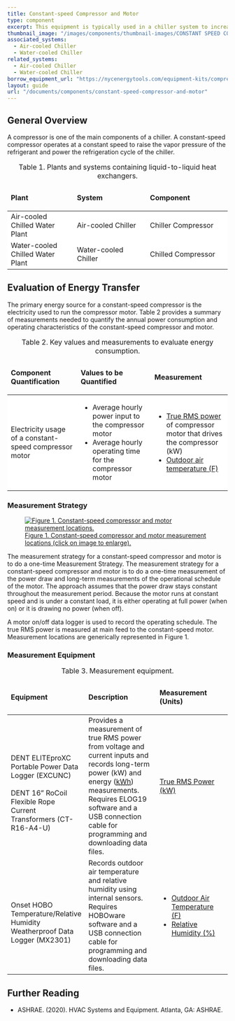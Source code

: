```yaml
---
title: Constant-speed Compressor and Motor
type: component
excerpt: This equipment is typically used in a chiller system to increase the temperature and pressure of refrigerant.
thumbnail_image: "/images/components/thumbnail-images/CONSTANT SPEED COMPRESSOR.jpg"
associated_systems:
  - Air-cooled Chiller
  - Water-cooled Chiller
related_systems:
  - Air-cooled Chiller
  - Water-cooled Chiller
borrow_equipment_url: "https://nycenergytools.com/equipment-kits/compressor-and-motor-kit/"
layout: guide
url: "/documents/components/constant-speed-compressor-and-motor"
---
```


## General Overview

A compressor is one of the main components of a chiller. A constant-speed compressor operates at a
constant speed to raise the vapor pressure of the refrigerant and power the refrigeration cycle of the chiller. 

<div class="table-wrapper">
<table width="100%" cellspacing="0" cellpadding="7">
    <caption>Table 1. Plants and systems containing liquid-to-liquid heat exchangers.</caption>
    <thead>
        <tr>
            <td width="21.964285714285715%">
                <p><strong>Plant</strong></p>
            </td>
            <td width="24.285714285714285%">
                <p><strong>System</strong></p>
            </td>
            <td width="26.964285714285715%">
                <p><strong>Component</strong></p>
            </td>
        </tr>
    </thead>
    <tbody>
        <tr>
            <td style="background-color: rgb(255, 255, 255);" width="21.964285714285715%" bgcolor="#e2efd9">
                Air-cooled Chilled Water Plant
            </td>
            <td style="background-color: rgb(255, 255, 255);" width="24.285714285714285%" bgcolor="#e2efd9">
                Air-cooled Chiller
            </td>
            <td style="background-color: rgb(255, 255, 255);" width="26.964285714285715%" bgcolor="#e2efd9">
                Chiller Compressor
            </td>
        </tr>
        <tr>
            <td style="background-color: rgb(255, 255, 255);" width="21.964285714285715%" bgcolor="#e2efd9">
                Water-cooled Chilled Water Plant
            </td>
            <td style="background-color: rgb(255, 255, 255);" width="24.285714285714285%" bgcolor="#e2efd9">
                Water-cooled Chiller
            </td>
            <td style="background-color: rgb(255, 255, 255);" width="26.964285714285715%" bgcolor="#e2efd9">
                Chilled Compressor
            </td>
        </tr>
    </tbody>
</table> 
</div>

## Evaluation of Energy Transfer

The primary energy source for a constant-speed compressor is the electricity used to run the compressor motor. Table 2 provides a summary of measurements needed to quantify the annual power consumption and operating characteristics of the constant-speed compressor and motor.

<div class="table-wrapper">
<table width="100%" cellspacing="0" cellpadding="7">
    <caption>Table 2. Key values and measurements to evaluate energy consumption.</caption>
    <thead>
        <tr>
            <td width="21.964285714285715%">
                <p><strong>Component Quantification</strong></p>
            </td>
            <td width="24.285714285714285%">
                <p><strong>Values to be Quantified</strong></p>
            </td>
            <td width="26.964285714285715%">
                <p><strong>Measurement</strong></p>
            </td>
        </tr>
    </thead>
    <tbody>
        <tr>
            <td style="background-color: rgb(255, 255, 255);" width="21.964285714285715%" bgcolor="#e2efd9">
                Electricity usage of a constant-speed compressor motor
            </td>
            <td style="background-color: rgb(255, 255, 255);" width="24.285714285714285%" bgcolor="#e2efd9">
                <ul>
                    <li>Average hourly power input to the compressor motor</li>
                    <li>Average hourly operating time for the compressor motor</li>
                </ul>
            </td>
            <td style="background-color: rgb(255, 255, 255);" width="26.964285714285715%" bgcolor="#e2efd9">
                <ul>
                    <li><a href="/documents/measurement-technique/true-rms-power">True RMS power</a> of compressor motor that drives the compressor (kW)</li>
                    <li><a href="/documents/measurement-technique/outdoor-air-temperature">Outdoor air temperature (F)</a></li>
                </ul>
            </td>
        </tr>
    </tbody>
</table> 
</div>

### Measurement Strategy

<a href="/images/components/2024_1022_CS_compressor_component_figure 1.jpg">
<figure class="figure mb-3 mt-3 mx-auto">
  <img src="/images/components/2024_1022_CS_compressor_component_figure 1.jpg" class="figure-img img-fluid rounded zoom" alt="Figure 1. Constant-speed compressor and motor measurement locations.">
  <figcaption class="figure-caption text-left">Figure 1. Constant-speed compressor and motor measurement locations (click on image to enlarge).</figcaption>
</figure>
</a>

The measurement strategy for a constant-speed compressor and motor is to do a one-time Measurement Strategy. The measurement strategy for a constant-speed compressor and motor is to do a one-time measurement of the power draw and long-term measurements of the operational schedule of the motor. The approach assumes that the power draw stays constant throughout the measurement period. Because the motor runs at constant speed and is under a constant load, it is either operating at full power (when on) or it is drawing no power (when off).

A motor on/off data logger is used to record the operating schedule. The true RMS power is measured at main feed to the constant-speed motor. Measurement locations are generically represented in Figure 1. 

### Measurement Equipment

<div class="table-wrapper">
<table width="100%" cellspacing="0" cellpadding="7">
    <caption>Table 3. Measurement equipment.</caption>
    <thead>
        <tr>
            <td width="33.333333333333336%">
                <p><strong>Equipment</strong></p>
            </td>
            <td width="33.333333333333336%">
                <p><strong>Description</strong></p>
            </td>
            <td width="33.333333333333336%">
                <p><strong>Measurement (Units)</strong></p>
            </td>
        </tr>
    </thead>
    <tbody>
        <tr>
            <td width="33.333333333333336%">
                <a href="https://nycenergytools.com/wp-content/uploads/2021/05/Energy_Logger_-_Elite_Pro-5.jpg">
                <figure class="figure">
                <img src="https://nycenergytools.com/wp-content/uploads/2021/05/Energy_Logger_-_Elite_Pro-5.jpg" class="figure-img img-fluid rounded" alt="">
                <figcaption class="figure-caption text-left"></figcaption>
                </figure>
                </a>
                DENT ELITEproXC Portable Power Data Logger (EXCUNC)
                <br></br>
                DENT 16” RoCoil Flexible Rope Current Transformers (CT-R16-A4-U)
            </td>
            <td width="33.333333333333336%">
                Provides a measurement of true RMS power from voltage and current inputs and records long-term power (kW) and energy (<a class="glossary-link" href="/glossary#kwh"><abbr title="Kilowatt Hour">kWh</abbr></a>) measurements. Requires ELOG19 software and a USB connection cable for programming and downloading data files.
            </td>
            <td width="33.333333333333336%">
                 <a href="/documents/measurement-technique/true-rms-power">True RMS Power (kW)</a>
            </td>
        </tr>
        <tr>
            <td width="33.333333333333336%">
                <a href="https://nycenergytools.com/wp-content/uploads/2021/05/MX2301-5.jpg">
                <figure class="figure">
                <img src="https://nycenergytools.com/wp-content/uploads/2021/05/MX2301-5.jpg" class="figure-img img-fluid rounded" alt="">
                <figcaption class="figure-caption text-left"></figcaption>
                </figure>
                </a>
                Onset HOBO Temperature/Relative Humidity Weatherproof Data Logger (MX2301)
            </td>
            <td width="33.333333333333336%">
                Records outdoor air temperature and relative humidity using internal sensors. Requires HOBOware software and a USB connection cable for programming and downloading data files.
            </td>
            <td width="33.333333333333336%">
                <ul>
                <li><a href="/documents/measurement-technique/outdoor-air-temperature">Outdoor Air Temperature (F)</a></li>
                <li><a href="/documents/measurement-technique/relative-humidity">Relative Humidity (%)</a></li>
                </ul>
            </td>
        </tr>
    </tbody>
</table> 
</div>

<!-- ### Calculation Methodology (Calculator is not ready yet, but once ready can un-comment this section)

The general methodology for quantifying the electricity consumption of a constant-speed compressor
and motor is to measure the electrical energy consumed by the compressor and motor. Depending on the variability of operations, daily or weekly models which incorporate cooling load or a proxy like outdoor air temperature as independent variables may be developed to better characterize the
component. The typical energy use of a constant-speed compressor is estimated using the simulated yearly schedule of the compressor. A more detailed explanation of the calculation methodology can be found below.

<br></br>
<i>Click the button below to go to the calculators for this component.</i>
<br></br>

{{< calculation_methodology calculation_methodology_id=6 >}} -->

## Further Reading

- ASHRAE. (2020). HVAC Systems and Equipment. Atlanta, GA: ASHRAE.